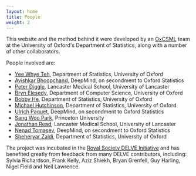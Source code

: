 ```yaml
---
layout: home
title: People
weight: 2
---
```


This website and the method behind it were developed by an [OxCSML](http://csml.stats.ox.ac.uk/) team at the University of Oxford's Department of Statistics, along with a number of other
collaborators.

People involved are:
* [Yee Whye Teh](https://www.stats.ox.ac.uk/~teh/), Department of Statistics, University of Oxford
* [Avishkar Bhoopchand](https://www.linkedin.com/in/avishkarbhoopchand), DeepMind, on secondment to Oxford Statistics
* [Peter Diggle](https://www.lancaster.ac.uk/staff/diggle/), Lancaster Medical School, University of Lancaster
* [Bryn Elesedy](https://bryn.ai/), Department of Computer Science, University of Oxford
* [Bobby He](http://csml.stats.ox.ac.uk/people/he/), Department of Statistics, University of Oxford
* [Michael Hutchinson](https://mjhutchinson.github.io/), Department of Statistics, University of Oxford
* [Ulrich Paquet](http://ulrichpaquet.com/), DeepMind, on secondment to Oxford Statistics
* [Sang Woo Park](https://scholar.google.ca/citations?user=ZSCrs78AAAAJ&hl=en), Princeton University
* [Jonathan Read](https://www.lancaster.ac.uk/people-profiles/jonathan-read), Lancaster Medical School, University of Lancaster
* [Nenad Tomasev](https://ailab.ijs.si/nenad_tomasev/), DeepMind, on secondment to Oxford Statistics
* [Sheheryar Zaidi](https://shehzaidi.github.io/), Department of Statistics, University of Oxford

The project was incubated in the [Royal Society DELVE Initiative](https://rs-delve.github.io)
and has benefited greatly from feedback from many DELVE contributors, 
including: Sylvia Richardson, Frank Kelly, Aziz Shiekh, Bryan Grenfell, Guy Harling, 
Nigel Field and Neil Lawrence.


